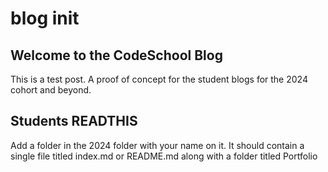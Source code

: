 # blog init

## Welcome to the CodeSchool Blog

This is a test post. A proof of concept for the student blogs for the 2024 cohort and beyond.

## Students READTHIS

Add a folder in the 2024 folder with your name on it. 
It should contain a single file titled index.md or README.md along with a folder titled Portfolio